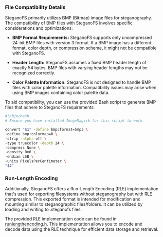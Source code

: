 ### File Compatibility Details

SteganoFS primarily utilizes BMP (Bitmap) image files for steganography. The compatibility of BMP files with SteganoFS involves specific considerations and optimizations:

- **BMP Format Requirements:** SteganoFS supports only uncompressed 24-bit BMP files with version 3 format. If a BMP image has a different format, color depth, or compression scheme, it might not be compatible with SteganoFS.

- **Header Length:** SteganoFS assumes a fixed BMP header length of exactly 54 bytes. BMP files with varying header lengths may not be recognized correctly.

- **Color Palette Information:** SteganoFS is not designed to handle BMP files with color palette information. Compatibility issues may arise when using BMP images containing color palette data.

To aid compatibility, you can use the provided Bash script to generate BMP files that adhere to SteganoFS requirements:

```bash
#!/bin/bash
# Ensure you have installed ImageMagick for this script to work

convert "$1" -define bmp:format=bmp3 \
-define bmp:colormap=0 \
-strip -alpha off \
-type truecolor -depth 24 \
-compress None \
-density 0x0 \
-endian LSB \
-units PixelsPerCentimeter \
"$2"
```

### Run-Length Encoding ###

Additionally, SteganoFS offers a Run-Length Encoding (RLE) implementation that's used for exporting filesystems without steganography but with RLE compression. This exported format is intended for modification and mounting similar to steganographic files/folders. It can be utilized by loading and writing to .steganofs files.

The provided RLE implementation code can be found in [runlengthencoding.h](../steganofs/runlengthencoding.h). This implementation allows you to encode and decode data using the RLE technique for efficient data storage and retrieval.